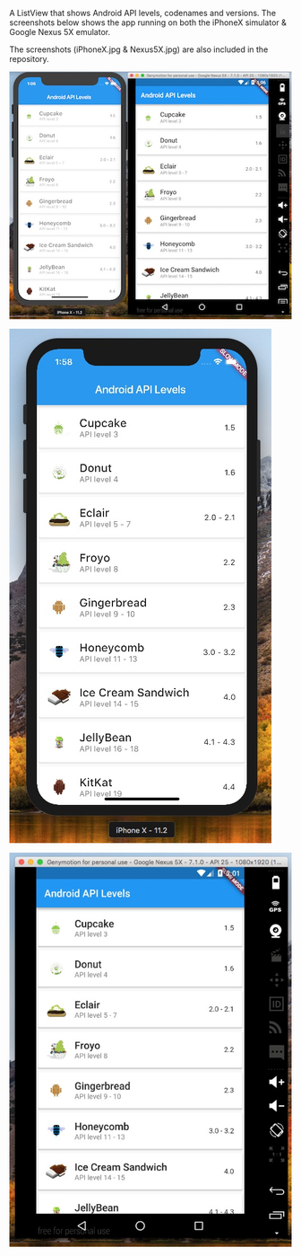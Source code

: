 A ListView that shows Android API levels, codenames and versions. The screenshots below shows the app running on both the iPhoneX simulator & Google Nexus 5X emulator.

The screenshots (iPhoneX.jpg & Nexus5X.jpg) are also included in the repository.

![alt text](https://github.com/mrcartier/AndroidAPILevels/blob/master/APILevels.jpg)

![alt text](https://github.com/mrcartier/AndroidAPILevels/blob/master/iPhoneX.jpg)

![alt text](https://github.com/mrcartier/AndroidAPILevels/blob/master/Nexus5X.jpg)
